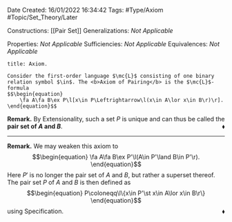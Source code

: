 <div class="topSpace"></div>

Date Created: 16/01/2022 16:34:42
Tags: #Type/Axiom #Topic/Set_Theory/Later

Constructions: [[Pair Set]]
Generalizations: <i>Not Applicable</i>

Properties: <i>Not Applicable</i>
Sufficiencies: <i>Not Applicable</i>
Equivalences: <i>Not Applicable</i>

``` ad-Axiom
title: Axiom.

Consider the first-order language $\mc{L}$ consisting of one binary relation symbol $\in$. The <b>Axiom of Pairing</b> is the $\mc{L}$-formula
$$\begin{equation}
    \fa A\fa B\ex P\l[x\in P\Leftrightarrow\l(x\in A\lor x\in B\r)\r].
\end{equation}$$

```

<b>Remark.</b> By Extensionality, such a set $P$ is unique and can thus be called the <b>pair set of $A$ and $B$</b>.<span style="float:right;">$\blacklozenge$</span>

---

<b>Remark.</b> We may weaken this axiom to
$$\begin{equation}
    \fa A\fa B\ex P'\l(A\in P'\land B\in P'\r).
\end{equation}$$
Here $P'$ is no longer the pair set of $A$ and $B$, but rather a superset thereof. The pair set $P$ of $A$ and $B$ is then defined as
$$\begin{equation}
    P\coloneqq\l\{x\in P'\st x\in A\lor x\in B\r\}
\end{equation}$$
using Specification.<span style="float:right;">$\blacklozenge$</span>

